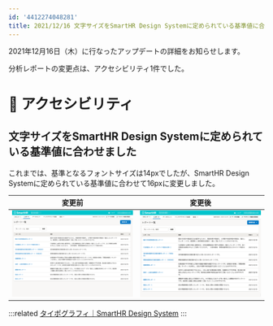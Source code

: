 ```yaml
---
id: '4412274048281'
title: 2021/12/16 文字サイズをSmartHR Design Systemに定められている基準値に合わせました
---
```

2021年12月16日（木）に行なったアップデートの詳細をお知らせします。

分析レポートの変更点は、アクセシビリティ1件でした。

# 🎢 アクセシビリティ

## 文字サイズをSmartHR Design Systemに定められている基準値に合わせました

これまでは、基準となるフォントサイズは14pxでしたが、SmartHR Design Systemに定められている基準値に合わせて16pxに変更しました。

| **変更前** | **変更後** |
| --- | --- |
| ![](./before.png) | ![](./after.png) |

:::related
[タイポグラフィ｜SmartHR Design System](https://smarthr.design/products/design-tokens/typography/)
:::
